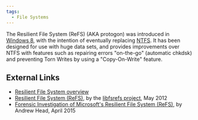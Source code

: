 ```yaml
---
tags:
  - File Systems
---
```

The Resilient File System (ReFS) (AKA protogon) was introduced in
[Windows 8](windows.md), with the intention of eventually
replacing [NTFS](ntfs.md). It has been designed for use with
huge data sets, and provides improvements over NTFS with features such
as repairing errors "on-the-go" (automatic chkdsk) and preventing Torn
Writes by using a "Copy-On-Write" feature.

## External Links

* [Resilient File System overview](http://msdn.microsoft.com/en-us/library/hh831724.aspx)
* [Resilient File System (ReFS)](https://github.com/libyal/libfsrefs/blob/main/documentation/Resilient%20File%20System%20(ReFS).pdf),
  by the [libfsrefs project](https://github.com/libyal/libfsrefs), May 2012
* [Forensic Investigation of Microsoft's Resilient File System (ReFS)](http://resilientfilesystem.co.uk),
  by Andrew Head, April 2015

